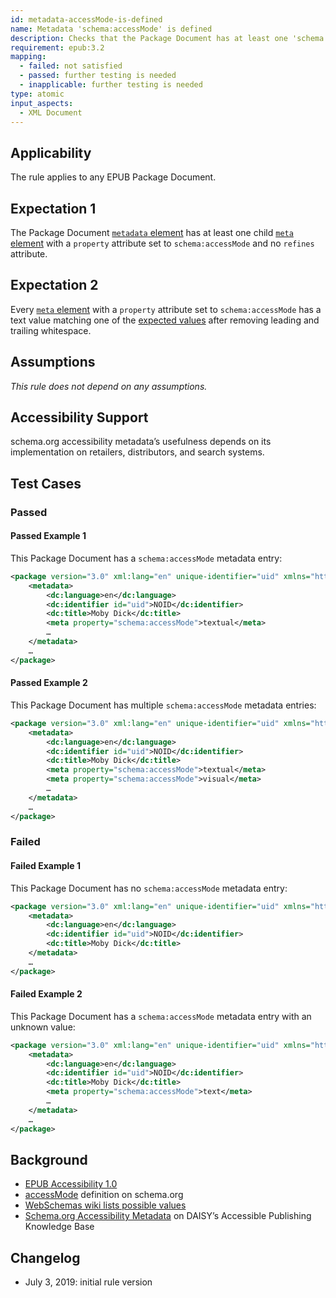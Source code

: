 ```yaml
---
id: metadata-accessMode-is-defined
name: Metadata 'schema:accessMode' is defined
description: Checks that the Package Document has at least one 'schema:accessMode' metadata entry
requirement: epub:3.2
mapping:
  - failed: not satisfied
  - passed: further testing is needed
  - inapplicable: further testing is needed
type: atomic
input_aspects:
  - XML Document
---
```


## Applicability

The rule applies to any EPUB Package Document.

## Expectation 1

The Package Document [`metadata` element](https://www.w3.org/publishing/epub3/epub-packages.html#sec-metadata-elem) has at least one child [`meta` element](https://www.w3.org/publishing/epub3/epub-packages.html#sec-meta-elem) with a `property` attribute set to `schema:accessMode` and no `refines` attribute.

## Expectation 2

Every [`meta` element](https://www.w3.org/publishing/epub3/epub-packages.html#sec-meta-elem) with a `property` attribute set to `schema:accessMode` has a text value matching one of the [expected values](https://www.w3.org/wiki/WebSchemas/Accessibility) after removing leading and trailing whitespace.

## Assumptions

_This rule does not depend on any assumptions._

## Accessibility Support

schema.org accessibility metadata’s usefulness depends on its implementation on retailers, distributors, and search systems.

## Test Cases

### Passed

#### Passed Example 1

This Package Document has a `schema:accessMode` metadata entry:

```xml
<package version="3.0" xml:lang="en" unique-identifier="uid" xmlns="http://www.idpf.org/2007/opf" xmlns:dc="http://purl.org/dc/elements/1.1/">
    <metadata>
        <dc:language>en</dc:language>
        <dc:identifier id="uid">NOID</dc:identifier>
        <dc:title>Moby Dick</dc:title>
        <meta property="schema:accessMode">textual</meta>
        …
    </metadata>
    …
</package>
```

#### Passed Example 2

This Package Document has multiple `schema:accessMode` metadata entries:

```xml
<package version="3.0" xml:lang="en" unique-identifier="uid" xmlns="http://www.idpf.org/2007/opf" xmlns:dc="http://purl.org/dc/elements/1.1/">
    <metadata>
        <dc:language>en</dc:language>
        <dc:identifier id="uid">NOID</dc:identifier>
        <dc:title>Moby Dick</dc:title>
        <meta property="schema:accessMode">textual</meta>
        <meta property="schema:accessMode">visual</meta>
        …
    </metadata>
    …
</package>
```

### Failed

#### Failed Example 1

This Package Document has no `schema:accessMode` metadata entry:

```xml
<package version="3.0" xml:lang="en" unique-identifier="uid" xmlns="http://www.idpf.org/2007/opf" xmlns:dc="http://purl.org/dc/elements/1.1/">
    <metadata>
        <dc:language>en</dc:language>
        <dc:identifier id="uid">NOID</dc:identifier>
        <dc:title>Moby Dick</dc:title>
    </metadata>
    …
</package>
```

#### Failed Example 2

This Package Document has a `schema:accessMode` metadata entry with an unknown value:

```xml
<package version="3.0" xml:lang="en" unique-identifier="uid" xmlns="http://www.idpf.org/2007/opf" xmlns:dc="http://purl.org/dc/elements/1.1/">
    <metadata>
        <dc:language>en</dc:language>
        <dc:identifier id="uid">NOID</dc:identifier>
        <dc:title>Moby Dick</dc:title>
        <meta property="schema:accessMode">text</meta>
        …
    </metadata>
    …
</package>
```

## Background

 * [EPUB Accessibility 1.0](http://www.idpf.org/epub/latest/accessibility)
 * [accessMode](https://schema.org/accessMode) definition on schema.org
 * [WebSchemas wiki lists possible values](http://www.w3.org/wiki/WebSchemas/Accessibility)
 * [Schema.org Accessibility Metadata](http://kb.daisy.org/publishing/docs/metadata/schema-org.html) on DAISY’s Accessible Publishing Knowledge Base

## Changelog

- July 3, 2019: initial rule version
